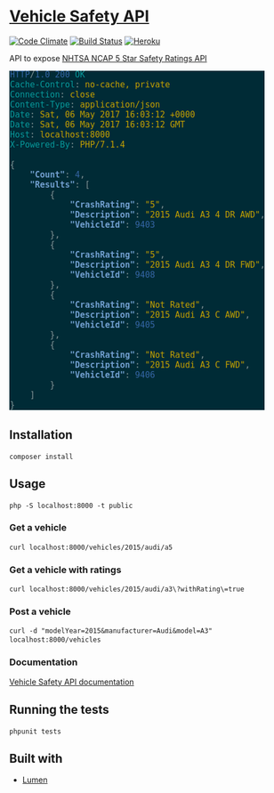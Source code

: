 # [Vehicle Safety API](https://vehicle-safety-api.herokuapp.com/)
[![Code Climate](https://codeclimate.com/github/GuidoBR/nhtsa-wrapper-api.png)](https://codeclimate.com/github/GuidoBR/nhtsa-wrapper-api)
[![Build Status](https://travis-ci.org/GuidoBR/nhtsa-wrapper-api.svg?branch=master)](https://travis-ci.org/GuidoBR/nhtsa-wrapper-api)
[![Heroku](https://heroku-badge.herokuapp.com/?app=vehicle-safety-api)](https://vehicle-safety-api.herokuapp.com/)

API to expose [NHTSA NCAP 5 Star Safety Ratings API](https://one.nhtsa.gov/webapi/Default.aspx?SafetyRatings/API/5)

![](nhtsa.png)

## Installation

```
composer install
```

## Usage
```
php -S localhost:8000 -t public
```

### Get a vehicle

```
curl localhost:8000/vehicles/2015/audi/a5
```

### Get a vehicle with ratings
```
curl localhost:8000/vehicles/2015/audi/a3\?withRating\=true
```

### Post a vehicle

```
curl -d "modelYear=2015&manufacturer=Audi&model=A3" localhost:8000/vehicles
```

### Documentation

[Vehicle Safety API documentation](http://docs.vehiclesafetyapi.apiary.io)


## Running the tests

```
phpunit tests
```

## Built with

- [Lumen](https://lumen.laravel.com/)
